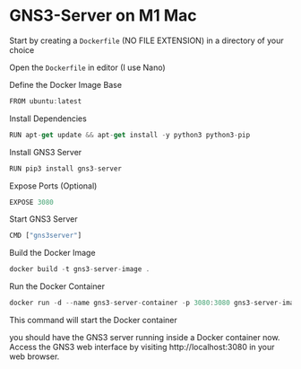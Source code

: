# GNS3-Server on M1 Mac

Start by creating a `Dockerfile` (NO FILE EXTENSION) in a directory of your choice

Open the `Dockerfile` in editor (I use Nano) 

Define the Docker Image Base 
```js
FROM ubuntu:latest
```

Install Dependencies
```js
RUN apt-get update && apt-get install -y python3 python3-pip
```

Install GNS3 Server
```js
RUN pip3 install gns3-server
```

Expose Ports (Optional)
```js
EXPOSE 3080
```

Start GNS3 Server
```js
CMD ["gns3server"]
```

Build the Docker Image
```js
docker build -t gns3-server-image .
```

Run the Docker Container
```js
docker run -d --name gns3-server-container -p 3080:3080 gns3-server-image
```
This command will start the Docker container

you should have the GNS3 server running inside a Docker container now. 
Access the GNS3 web interface by visiting http://localhost:3080 in your web browser.